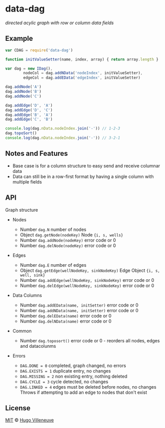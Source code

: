 <!-- markdownlint-disable MD004 MD007 MD010 MD012 MD041 MD022 MD024 MD032 MD036 -->

# data-dag

*directed acylic graph with row or column data fields*

## Example

```javascript
var CDAG = require('data-dag')

function initValueSetter(name, index, array) { return array.length }

var dag = new IDag(),
		nodeCol = dag.addNData('nodeIndex', initValueSetter),
		edgeCol = dag.addEData('edgeIndex', initValueSetter)

dag.addNode('A')
dag.addNode('B')
dag.addNode('C')

dag.addEdge('D', 'A')
dag.addEdge('D', 'C')
dag.addEdge('B', 'A')
dag.addEdge('C', 'B')

console.log(dag.nData.nodeIndex.join('-')) // 1-2-3
dag.topoSort()
console.log(dag.nData.nodeIndex.join('-')) // 3-2-1
```

## Notes and Features

* Base case is for a column structure to easy send and receive columnar data
* Data can still be in a row-first format by having a single column with multiple fields


## API

Graph structure

* Nodes
  * Number `dag.N` number of nodes
  * Object `dag.getNode(nodeKey)` Node `{i, s, wells}`
  * Number `dag.addNode(nodeKey)` error code or 0
  * Number `dag.delNode(nodeKey)` error code or 0
* Edges
  * Number `dag.E` number of edges
  * Object `dag.getEdge(wellNodeKey, sinkNodeKey)` Edge Object `{i, s, well, sink}`
  * Number `dag.addEdge(wellNodeKey, sinkNodeKey)` error code or 0
  * Number `dag.delEdge(wellNodeKey, sinkNodeKey)` error code or 0
* Data Columns
  * Number `dag.addEData(name, initSetter)` error code or 0
  * Number `dag.addNData(name, initSetter)` error code or 0
  * Number `dag.delEData(name)` error code or 0
  * Number `dag.delNData(name)` error code or 0
* Common
  * Number `dag.toposort()` error code or 0 - reorders all nodes, edges and datacolunms

* Errors
  * `DAG.DONE = 0` completed, graph changed, no errors
  * `DAG.EXISTS = 1` duplicate entry, no changes
  * `DAG.MISSING = 2` non existing entry, nothing deleted
  * `DAG.CYCLE = 3` cycle detected, no changes
  * `DAG.LINKED = 4` edges must be deleted before nodes, no changes
Throws if attempting to add an edge to nodes that don't exist


## License

[MIT](http://www.opensource.org/licenses/MIT) © [Hugo Villeneuve](https://github.com/hville)
